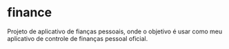 # finance

Projeto de aplicativo de fianças pessoais, onde o objetivo é usar como meu aplicativo de controle de finanças pessoal oficial.
